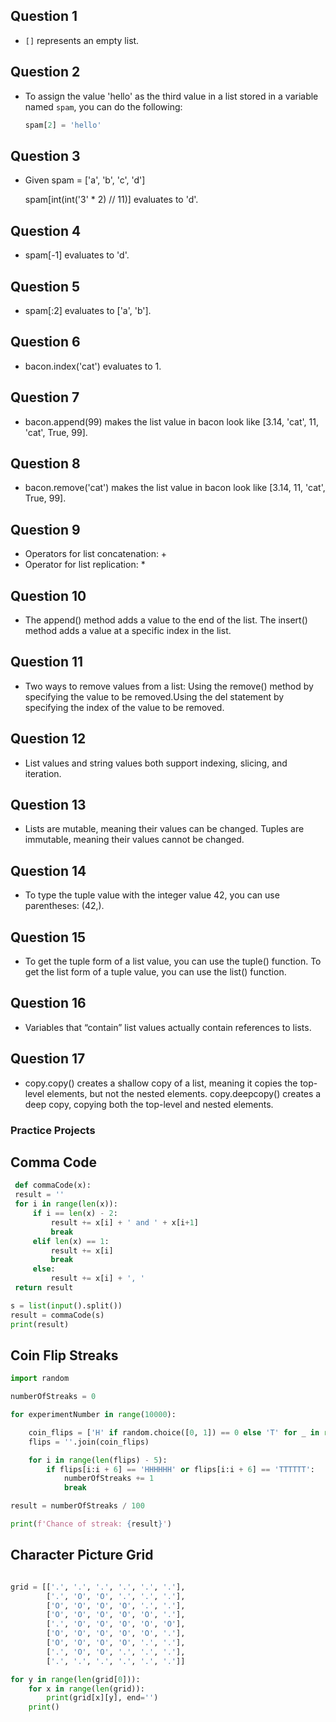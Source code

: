 ## Question 1

- `[]` represents an empty list.

## Question 2

- To assign the value 'hello' as the third value in a list stored in a variable named `spam`, you can do the following:
  ```python
  spam[2] = 'hello'
  ```

## Question 3

 - Given spam = ['a', 'b', 'c', 'd']

   spam[int(int('3' * 2) // 11)] evaluates to 'd'.

## Question 4

 - spam[-1] evaluates to 'd'.

## Question 5

 - spam[:2] evaluates to ['a', 'b'].

## Question 6

 - bacon.index('cat') evaluates to 1.

## Question 7

 - bacon.append(99) makes the list value in bacon look like [3.14, 'cat', 11, 'cat', True, 99].

## Question 8

 - bacon.remove('cat') makes the list value in bacon look like [3.14, 11, 'cat', True, 99].

## Question 9

 - Operators for list concatenation: +
 - Operator for list replication: *

## Question 10

 - The append() method adds a value to the end of the list. The insert() method adds a value at a specific index in the list.

## Question 11

 - Two ways to remove values from a list:
   Using the remove() method by specifying the value to be removed.Using the del statement by specifying the index of the value to be removed.

## Question 12

 - List values and string values both support indexing, slicing, and iteration.

## Question 13

 - Lists are mutable, meaning their values can be changed. Tuples are immutable, meaning their values cannot be changed.

## Question 14

 - To type the tuple value with the integer value 42, you can use parentheses: (42,).

## Question 15

 - To get the tuple form of a list value, you can use the tuple() function. To get the list form of a tuple value, you can use the list() function.

## Question 16

 - Variables that “contain” list values actually contain references to lists.

## Question 17

 - copy.copy() creates a shallow copy of a list, meaning it copies the top-level elements, but not the nested elements.
   copy.deepcopy() creates a deep copy, copying both the top-level and nested elements.

### Practice Projects

## Comma Code
   ```python
    def commaCode(x):
    result = ''
    for i in range(len(x)):
        if i == len(x) - 2:
            result += x[i] + ' and ' + x[i+1]
            break
        elif len(x) == 1:
            result += x[i]
            break
        else:
            result += x[i] + ', '
    return result

s = list(input().split())
result = commaCode(s)
print(result)

   ```

## Coin Flip Streaks

```python
import random

numberOfStreaks = 0

for experimentNumber in range(10000):

    coin_flips = ['H' if random.choice([0, 1]) == 0 else 'T' for _ in range(100)]
    flips = ''.join(coin_flips)

    for i in range(len(flips) - 5):
        if flips[i:i + 6] == 'HHHHHH' or flips[i:i + 6] == 'TTTTTT':
            numberOfStreaks += 1
            break

result = numberOfStreaks / 100

print(f'Chance of streak: {result}')


```

## Character Picture Grid

```python

grid = [['.', '.', '.', '.', '.', '.'],
        ['.', 'O', 'O', '.', '.', '.'],
        ['O', 'O', 'O', 'O', '.', '.'],
        ['O', 'O', 'O', 'O', 'O', '.'],
        ['.', 'O', 'O', 'O', 'O', 'O'],
        ['O', 'O', 'O', 'O', 'O', '.'],
        ['O', 'O', 'O', 'O', '.', '.'],
        ['.', 'O', 'O', '.', '.', '.'],
        ['.', '.', '.', '.', '.', '.']]

for y in range(len(grid[0])):
    for x in range(len(grid)):
        print(grid[x][y], end='')
    print()

```